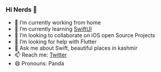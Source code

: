 ### Hi Nerds 👋

- 🔭 I’m currently working from home
- 🌱 I’m currently learning [SwiftUI](https://developer.apple.com/xcode/swiftui/)
- 👯 I’m looking to collaborate on iOS open Source Projects
- 🤔 I’m looking for help with Flutter
- 💬 Ask me about Swift, beautiful places in kashmir
- 📫 Reach me: [Twitter](https://twitter.com/iamyaseenmajeed)
- 😄 Pronouns: Panda
